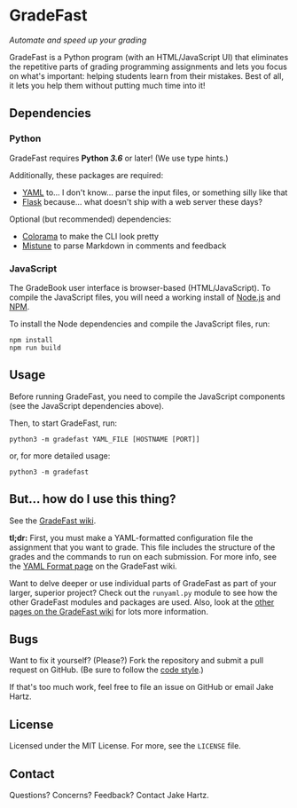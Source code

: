 # GradeFast

*Automate and speed up your grading*

GradeFast is a Python program (with an HTML/JavaScript UI) that eliminates the repetitive parts of
grading programming assignments and lets you focus on what's important: helping students learn from
their mistakes. Best of all, it lets you help them without putting much time into it!

## Dependencies

### Python

GradeFast requires **Python *3.6*** or later! (We use type hints.)

Additionally, these packages are required:

 - [YAML](https://pypi.python.org/pypi/PyYAML) to... I don't know... parse the input files, or
   something silly like that
 - [Flask](https://pypi.python.org/pypi/Flask) because... what doesn't ship with a web server these
   days?

Optional (but recommended) dependencies:

 - [Colorama](https://pypi.python.org/pypi/colorama) to make the CLI look pretty
 - [Mistune](https://pypi.python.org/pypi/mistune/) to parse Markdown in comments and feedback


### JavaScript

The GradeBook user interface is browser-based (HTML/JavaScript). To compile the JavaScript files,
you will need a working install of [Node.js](https://nodejs.org/) and [NPM](https://www.npmjs.com/).

To install the Node dependencies and compile the JavaScript files, run:

    npm install
    npm run build

## Usage

Before running GradeFast, you need to compile the JavaScript components (see the JavaScript
dependencies above).

Then, to start GradeFast, run:

    python3 -m gradefast YAML_FILE [HOSTNAME [PORT]]

or, for more detailed usage:

    python3 -m gradefast

## But... how do I use this thing?

See the [GradeFast wiki](https://github.com/jhartz/gradefast/wiki).

**tl;dr:** First, you must make a YAML-formatted configuration file the assignment that you want to
grade. This file includes the structure of the grades and the commands to run on each submission.
For more info, see the [YAML Format page](https://github.com/jhartz/gradefast/wiki/YAML-Format) on
the GradeFast wiki.

Want to delve deeper or use individual parts of GradeFast as part of your larger, superior project?
Check out the `runyaml.py` module to see how the other GradeFast modules and packages are used.
Also, look at the [other pages on the GradeFast wiki](https://github.com/jhartz/gradefast/wiki) for
lots more information.

## Bugs

Want to fix it yourself? (Please?) Fork the repository and submit a pull request on GitHub.
(Be sure to follow the [code style](STYLE.md).)

If that's too much work, feel free to file an issue on GitHub or email Jake Hartz.

## License

Licensed under the MIT License. For more, see the `LICENSE` file.

## Contact

Questions? Concerns? Feedback? Contact Jake Hartz.
